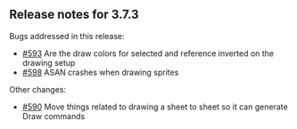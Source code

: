 ## Release notes for 3.7.3

Bugs addressed in this release:

* [#593](../../issues/593) Are the draw colors for selected and reference inverted on the drawing setup
* [#598](../../issues/598) ASAN crashes when drawing sprites

Other changes:

* [#590](../../issues/590) Move things related to drawing a sheet to sheet so it can generate Draw commands

